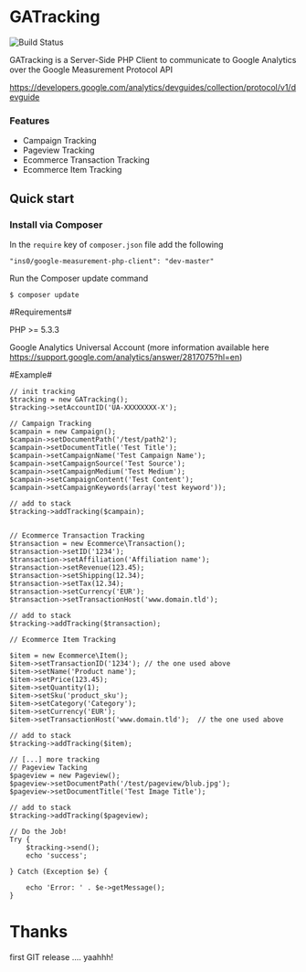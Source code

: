 GATracking
==========

![Build Status](https://travis-ci.org/ins0/google-measurement-php-client.png?branch=master)

GATracking is a Server-Side PHP Client to communicate to Google Analytics over the Google Measurement Protocol API

https://developers.google.com/analytics/devguides/collection/protocol/v1/devguide

### Features

- Campaign Tracking
- Pageview Tracking
- Ecommerce Transaction Tracking
- Ecommerce Item Tracking

## Quick start

### Install via Composer
In the `require` key of `composer.json` file add the following

    "ins0/google-measurement-php-client": "dev-master"

Run the Composer update command

    $ composer update


#Requirements#

PHP >= 5.3.3

Google Analytics Universal Account (more information available here https://support.google.com/analytics/answer/2817075?hl=en)

#Example#

    // init tracking
    $tracking = new GATracking();
    $tracking->setAccountID('UA-XXXXXXXX-X');

    // Campaign Tracking
    $campain = new Campaign();
    $campain->setDocumentPath('/test/path2');
    $campain->setDocumentTitle('Test Title');
    $campain->setCampaignName('Test Campaign Name');
    $campain->setCampaignSource('Test Source');
    $campain->setCampaignMedium('Test Medium');
    $campain->setCampaignContent('Test Content');
    $campain->setCampaignKeywords(array('test keyword'));

    // add to stack
    $tracking->addTracking($campain);


    // Ecommerce Transaction Tracking
    $transaction = new Ecommerce\Transaction();
    $transaction->setID('1234');
    $transaction->setAffiliation('Affiliation name');
    $transaction->setRevenue(123.45);
    $transaction->setShipping(12.34);
    $transaction->setTax(12.34);
    $transaction->setCurrency('EUR');
    $transaction->setTransactionHost('www.domain.tld');

    // add to stack
    $tracking->addTracking($transaction);

    // Ecommerce Item Tracking

    $item = new Ecommerce\Item();
    $item->setTransactionID('1234'); // the one used above
    $item->setName('Product name');
    $item->setPrice(123.45);
    $item->setQuantity(1);
    $item->setSku('product_sku');
    $item->setCategory('Category');
    $item->setCurrency('EUR');
    $item->setTransactionHost('www.domain.tld');  // the one used above

    // add to stack
    $tracking->addTracking($item);

    // [...] more tracking
    // Pageview Tacking
    $pageview = new Pageview();
    $pageview->setDocumentPath('/test/pageview/blub.jpg');
    $pageview->setDocumentTitle('Test Image Title');

    // add to stack
    $tracking->addTracking($pageview);

    // Do the Job!
    Try {
        $tracking->send();
        echo 'success';

    } Catch (Exception $e) {

        echo 'Error: ' . $e->getMessage();
    }







Thanks
==========

first GIT release .... yaahhh!
